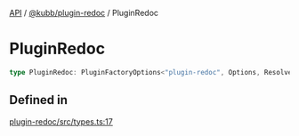 [API](../../../packages.md) / [@kubb/plugin-redoc](../index.md) / PluginRedoc

# PluginRedoc

```ts
type PluginRedoc: PluginFactoryOptions<"plugin-redoc", Options, ResolveOptions, never>;
```

## Defined in

[plugin-redoc/src/types.ts:17](https://github.com/kubb-project/kubb/blob/ff80665146ae086e044807d0072fda660e72e1fd/packages/plugin-redoc/src/types.ts#L17)
